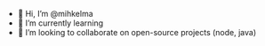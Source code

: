 - 👋 Hi, I’m @mihkelma
- 🌱 I’m currently learning
- 💞️ I’m looking to collaborate on open-source projects (node, java)

<!---
mihkelma/mihkelma is a ✨ special ✨ repository because its `README.md` (this file) appears on your GitHub profile.
You can click the Preview link to take a look at your changes.
--->

